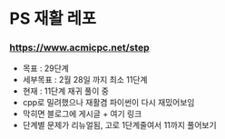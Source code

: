 # PS 재활 레포
### https://www.acmicpc.net/step
- 목표 : 29단계
- 세부목표 : 2월 28일 까지 최소 11단계
- 현재 : 11단계 재귀 풀이 중
- cpp로 밀려했으나 재활겸 파이썬이 다시 재밌어보임
- 막히면 블로그에 게시글 + 여기 링크
- 단계별 문제가 리뉴얼됨, 고로 1단계줄여서 11까지 풀어보기
